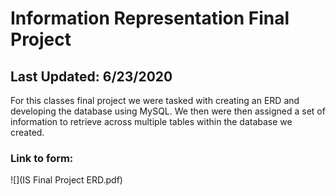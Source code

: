 # Information Representation Final Project
## Last Updated: 6/23/2020
For this classes final project we were tasked with creating an ERD and developing the database using MySQL. We then were then assigned a set of information to retrieve across multiple tables within the database we created. 
### Link to form:  
![](IS Final Project ERD.pdf) 

